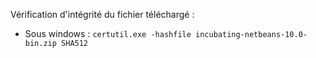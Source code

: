 Vérification d'intégrité du fichier téléchargé :

- Sous windows : `certutil.exe -hashfile incubating-netbeans-10.0-bin.zip SHA512`